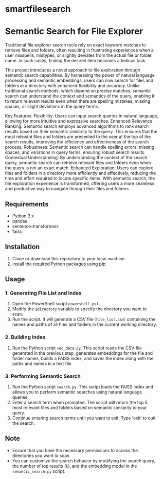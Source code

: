 # smartfilesearch

# Semantic Search for File Explorer

Traditional file explorer search tools rely on exact keyword matches to retrieve files and folders, often resulting in frustrating experiences when a user misspells, mistypes, or slightly deviates from the actual file or folder name. In such cases, finding the desired item becomes a tedious task.

This project introduces a novel approach to file exploration through semantic search capabilities. By harnessing the power of natural language processing and semantic embeddings, users can now search for files and folders in a directory with enhanced flexibility and accuracy. Unlike traditional search methods, which depend on precise matches, semantic search can understand the context and semantics of the query, enabling it to return relevant results even when there are spelling mistakes, missing spaces, or slight deviations in the query terms.

Key Features:
Flexibility: Users can input search queries in natural language, allowing for more intuitive and expressive searches.
Enhanced Relevance Ranking: Semantic search employs advanced algorithms to rank search results based on their semantic similarity to the query. This ensures that the most relevant files and folders are presented to the user at the top of the search results, improving the efficiency and effectiveness of the search process.
Robustness: Semantic search can handle spelling errors, missing spaces, and variations in query terms, ensuring robust search results.
Contextual Understanding: By understanding the context of the search query, semantic search can retrieve relevant files and folders even when the query is not an exact match.
Enhanced Exploration: Users can explore files and folders in a directory more efficiently and effectively, reducing the time and effort required to locate specific items.
With semantic search, the file exploration experience is transformed, offering users a more seamless and productive way to navigate through their files and folders.

## Requirements

- Python 3.x
- pandas
- sentence-transformers
- faiss

## Installation

1. Clone or download this repository to your local machine.
2. Install the required Python packages using pip:


## Usage

### 1. Generating File List and Index

1. Open the PowerShell script `powershell.ps1`.
2. Modify the `$directory` variable to specify the directory you want to scan.
3. Run the script. It will generate a CSV file (`file_list.csv`) containing the names and paths of all files and folders in the current working directory.

### 2. Building Index

1. Run the Python script `vec_data.py`. This script reads the CSV file generated in the previous step, generates embeddings for the file and folder names, builds a FAISS index, and saves the index along with the paths and names in a text file.

   
### 3. Performing Semantic Search

1. Run the Python script `search.py`. This script loads the FAISS index and allows you to perform semantic searches using natural language queries.
2. Enter a search term when prompted. The script will return the top 5 most relevant files and folders based on semantic similarity to your query.
3. Continue entering search terms until you want to exit. Type 'exit' to quit the search.

## Note

- Ensure that you have the necessary permissions to access the directories you want to scan.
- You can customize the search behavior by modifying the search query, the number of top results (`k`), and the embedding model in the `semantic_search.py` script.




